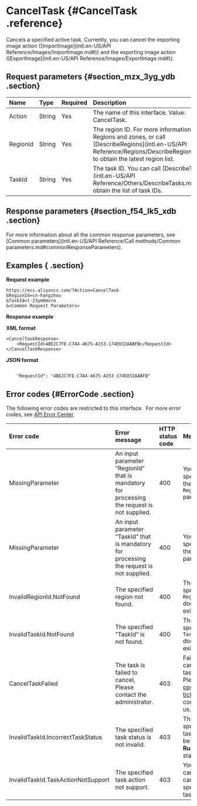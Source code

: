 # CancelTask {#CancelTask .reference}

Cancels a specified active task. Currently, you can cancel the importing image action \([ImportImage](intl.en-US/API Reference/Images/ImportImage.md#)\) and the exporting image action \([ExportImage](intl.en-US/API Reference/Images/ExportImage.md#)\).

## Request parameters {#section_mzx_3yg_ydb .section}

|Name|Type|Required|Description|
|:---|:---|:-------|:----------|
|Action|String|Yes|The name of this interface. Value: CancelTask.|
|RegionId|String|Yes|The region ID. For more information, see Regions and zones, or call [DescribeRegions](intl.en-US/API Reference/Regions/DescribeRegions.md#) to obtain the latest region list.|
|TaskId|String|Yes|The task ID. You can call [DescribeTasks](intl.en-US/API Reference/Others/DescribeTasks.md#) to obtain the list of task IDs.|

## Response parameters {#section_f54_lk5_xdb .section}

For more information about all the common response parameters, see [Common parameters](intl.en-US/API Reference/Call methods/Common parameters.md#commonResponseParameters).

## Examples { .section}

**Request example** 

```
https://ecs.aliyuncs.com/?Action=CancelTask
&RegionId=cn-hangzhou
&TaskId=t-23ym6mvro
&<Common Request Parameters>
```

**Response example** 

**XML format**

```
<CancelTaskResponse>
    <RequestId>4BE2C7FE-C7A4-4675-A153-174E032AABFB</RequestId>
</CancelTaskResponse>
```

 **JSON format** 

```

    "RequestId": "4BE2C7FE-C7A4-4675-A153-174E032AABFB"

```

## Error codes {#ErrorCode .section}

The following error codes are restricted to this interface.  For more error codes, see [API Error Center](https://error-center.alibabacloud.com/status/product/Ecs).

|Error code|Error message|HTTP status code|Meaning|
|:---------|:------------|:---------------|:------|
|MissingParameter|An input parameter “RegionId” that is mandatory for processing the request is not supplied.|400|You must specify the `RegionId` parameter.|
|MissingParameter|An input parameter “TaskId” that is mandatory for processing the request is not supplied.|400|You must specify the `TaskId` parameter.|
|InvalidRegionId.NotFound|The specified region not found.|400|The specified `RegionId` does not exist.|
|InvalidTaskId.NotFound|The specified “TaskId” is not found.|400|The specified `TaskId` does not exist.|
|CancelTaskFailed|The task is failed to cancel, Please contact the administrator.|403|Failed to cancel the task. Please [open a ticket](https://workorder-intl.console.aliyun.com/#/ticket/createIndex) to contact us.|
|InvalidTaskId.IncorrectTaskStatus|The specified task status is not invalid.|403|The specified task must be in the **Running** status.|
|InvalidTaskId.TaskActionNotSupport|The specified task action not support.|403|You cannot cancel the specified task.|


